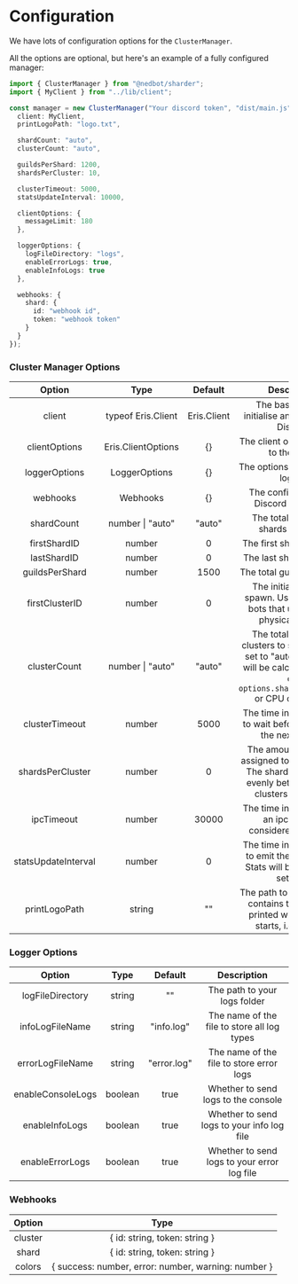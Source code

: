 # Configuration

We have lots of configuration options for the `ClusterManager`.

All the options are optional, but here's an example of a fully configured manager:

```typescript
import { ClusterManager } from "@nedbot/sharder";
import { MyClient } from "../lib/client";

const manager = new ClusterManager("Your discord token", "dist/main.js", {
  client: MyClient,
  printLogoPath: "logo.txt",

  shardCount: "auto",
  clusterCount: "auto",

  guildsPerShard: 1200,
  shardsPerCluster: 10,

  clusterTimeout: 5000,
  statsUpdateInterval: 10000,

  clientOptions: {
    messageLimit: 180
  },

  loggerOptions: {
    logFileDirectory: "logs",
    enableErrorLogs: true,
    enableInfoLogs: true
  },

  webhooks: {
    shard: {
      id: "webhook id",
      token: "webhook token"
    }
  }
});
```

### Cluster Manager Options

|       Option        |        Type        |   Default   |                                                                  Description                                                                   |
| :-----------------: | :----------------: | :---------: | :--------------------------------------------------------------------------------------------------------------------------------------------: |
|       client        | typeof Eris.Client | Eris.Client |                                              The base client to initialise and connect to Discord                                              |
|    clientOptions    | Eris.ClientOptions |     {}      |                                                    The client options passed to the client                                                     |
|    loggerOptions    |   LoggerOptions    |     {}      |                                                        The options passed to the logger                                                        |
|      webhooks       |      Webhooks      |     {}      |                                                     The configuration for Discord webhooks                                                     |
|     shardCount      |  number \| "auto"  |   "auto"    |                                                      The total number of shards to spawn                                                       |
|    firstShardID     |       number       |      0      |                                                            The first shard to spawn                                                            |
|     lastShardID     |       number       |      0      |                                                            The last shard to spawn                                                             |
|   guildsPerShard    |       number       |    1500     |                                                           The total guilds per shard                                                           |
|   firstClusterID    |       number       |      0      |                             The initial cluster to spawn. Useful for large bots that use multiple physical servers                             |
|    clusterCount     |  number \| "auto"  |   "auto"    | The total number of clusters to spawn. When set to "auto", the count will be calculated based off `options.shardsPerCluster` or CPU core count |
|   clusterTimeout    |       number       |    5000     |                                       The time in milliseconds to wait before launching the next cluster                                       |
|  shardsPerCluster   |       number       |      0      |               The amount of shards assigned to each cluster. The shards are spread evenly between all the clusters if set to 0.                |
|     ipcTimeout      |       number       |    30000    |                                         The time in milliseconds an ipc event is considered timed out                                          |
| statsUpdateInterval |       number       |      0      |                             The time in milliseconds to emit the stats event. Stats will be disabled if set to 0.                              |
|    printLogoPath    |       string       |     ""      |                        The path to a text file that contains text which is printed when the app starts, i.e. ascii art                         |

### Logger Options

|      Option       |  Type   |   Default   |                 Description                 |
| :---------------: | :-----: | :---------: | :-----------------------------------------: |
| logFileDirectory  | string  |     ""      |        The path to your logs folder         |
|  infoLogFileName  | string  | "info.log"  | The name of the file to store all log types |
| errorLogFileName  | string  | "error.log" |  The name of the file to store error logs   |
| enableConsoleLogs | boolean |    true     |     Whether to send logs to the console     |
|  enableInfoLogs   | boolean |    true     | Whether to send logs to your info log file  |
|  enableErrorLogs  | boolean |    true     | Whether to send logs to your error log file |

### Webhooks

| Option  |                        Type                         |
| :-----: | :-------------------------------------------------: |
| cluster |            { id: string, token: string }            |
|  shard  |            { id: string, token: string }            |
| colors  | { success: number, error: number, warning: number } |
